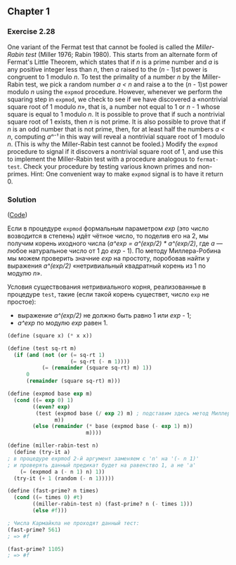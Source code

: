 ## Chapter 1

### Exercise 2.28

One variant of the Fermat test that cannot be fooled is called the _Miller-Rabin test_ (Miller 1976; Rabin 1980). This starts from an alternate form of Fermat's Little Theorem, which states that if _n_ is a prime number and _a_ is any positive integer less than _n_, then _a_ raised to the (_n_ - 1)st power is congruent to 1 modulo _n_. To test the primality of a number _n_ by the Miller-Rabin test, we pick a random number _a < n_ and raise a to the (_n_ - 1)st power modulo _n_ using the `expmod` procedure. However, whenever we perform the squaring step in `expmod`, we check to see if we have discovered a «nontrivial square root of 1 modulo _n_», that is, a number not equal to 1 or _n_ - 1 whose square is equal to 1 modulo _n_. It is possible to prove that if such a nontrivial square root of 1 exists, then _n_ is not prime. It is also possible to prove that if _n_ is an odd number that is not prime, then, for at least half the numbers _a < n_, computing _aⁿ⁻¹_ in this way will reveal a nontrivial square root of 1 modulo _n_. (This is why the Miller-Rabin test cannot be fooled.) Modify the `expmod` procedure to signal if it discovers a nontrivial square root of 1, and use this to implement the Miller-Rabin test with a procedure analogous to `fermat-test`. Check your procedure by testing various known primes and non-primes. Hint: One convenient way to make `expmod` signal is to have it return 0.

### Solution

([Code](../../src/Chapter%201/Exercise%201.28.scm))

Если в процедуре `expmod` формальным параметром _exp_ (это число возводится в степень) идёт чётное число, то поделив его на 2, мы получим корень иходного числа (_a^exp = a^(exp/2) * a^(exp/2)_, где _a_ — любое натуральное число от 1 до _exp_ - 1). По методу Миллера-Робина мы можем проверить значние _exp_ на простоту, поробовав найти у выражения _a^(exp/2)_ «нетривиальный квадратный корень из 1 по модулю _n_».
 
Условия существования нетривиального корня, реализованные в процедуре `test`, такие (если такой корень существет, число `exp` не простое):

  * выражение _a^(exp/2)_ не должно быть равно 1 или _exp_ - 1;
  * _a^exp_ по модулю _exp_ равен 1.

```scheme
(define (square x) (* x x))

(define (test sq-rt m)
  (if (and (not (or (= sq-rt 1)
                    (= sq-rt (- m 1))))
           (= (remainder (square sq-rt) m) 1))
      0
      (remainder (square sq-rt) m)))

(define (expmod base exp m)
  (cond ((= exp 0) 1)
        ((even? exp)
         (test (expmod base (/ exp 2) m) ; подставим здесь метод Миллера-Робина (процедура test)
               m))
        (else (remainder (* base (expmod base (- exp 1) m))
                         m))))

(define (miller-rabin-test n)
  (define (try-it a)
; в процедуре expmod 2-й аргумент заменяем с 'n' на '(- n 1)'
; и проверять данный предикат будет на равенство 1, а не 'a'
    (= (expmod a (- n 1) n) 1))
  (try-it (+ 1 (random (- n 1)))))

(define (fast-prime? n times)
  (cond ((= times 0) #t)
        ((miller-rabin-test n) (fast-prime? n (- times 1)))
        (else #f)))

; Числа Кармайкла не проходят данный тест:
(fast-prime? 561)
; => #f

(fast-prime? 1105)
; => #f
```

